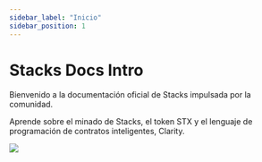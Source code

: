 ```yaml
---
sidebar_label: "Inicio"
sidebar_position: 1
---
```


# Stacks Docs Intro

Bienvenido a la documentación oficial de Stacks impulsada por la comunidad.

Aprende sobre el minado de Stacks, el token STX y el lenguaje de programación de contratos inteligentes, Clarity.

![](/img/Bitcoinet-L_2.svg)
